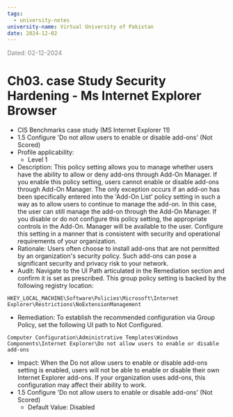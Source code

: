 ```yaml
---
tags:
  - university-notes
university-name: Virtual University of Pakistan
date: 2024-12-02
---
```


<span style="color: gray;">Dated: 02-12-2024</span>

# Ch03. case Study Security Hardening - Ms Internet Explorer Browser

- CIS Benchmarks case study (MS Internet Explorer 11)
- 1.5 Configure 'Do not allow users to enable or disable add-ons' (Not Scored)
- Profile applicability:
    - Level 1
- Description: This policy setting allows you to manage whether users have the ability to allow or deny add-ons through Add-On Manager. If you enable this policy setting, users cannot enable or disable add-ons through Add-On Manager. The only exception occurs if an add-on has been specifically entered into the 'Add-On List' policy setting in such a way as to allow users to continue to manage the add-on. In this case, the user can still manage the add-on through the Add-On Manager. If you disable or do not configure this policy setting, the appropriate controls in the Add-On. Manager will be available to the user. Configure this setting in a manner that is consistent with security and operational requirements of your organization.
- Rationale: Users often choose to install add-ons that are not permitted by an organization's security policy. Such add-ons can pose a significant security and privacy risk to your network.
- Audit: Navigate to the UI Path articulated in the Remediation section and confirm it is set as prescribed. This group policy setting is backed by the following registry location:

```
HKEY_LOCAL_MACHINE\Software\Policies\Microsoft\Internet Explorer\Restrictions\NoExtensionManagement
```

- Remediation: To establish the recommended configuration via Group Policy, set the following UI path to Not Configured.  

```
Computer Configuration\Administrative Templates\Windows Components\Internet Explorer\Do not allow users to enable or disable add-ons
```

- Impact: When the Do not allow users to enable or disable add-ons setting is enabled, users will not be able to enable or disable their own Internet Explorer add-ons. If your organization uses add-ons, this configuration may affect their ability to work.
- 1.5 Configure 'Do not allow users to enable or disable add-ons' (Not Scored)
    - Default Value: Disabled